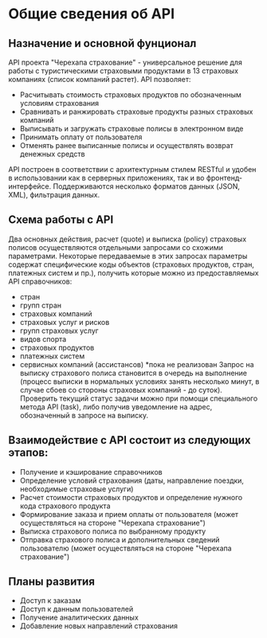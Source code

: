 # Общие сведения об API
## Назначение и основной фунционал
API проекта "Черехапа страхование" - универсальное решение для работы с туристическими страховыми продуктами в 13 страховых компаниях (список компаний растет). API позволяет:
- Расчитывать стоимость страховых продуктов по обозначенным условиям страхования
- Сравнивать и ранжировать страховые продукты разных страховых компаний
- Выписывать и загружать страховые полисы в электронном виде
- Принимать оплату от пользователя
- Отменять ранее выписанные полисы и осуществлять возврат денежных средств

API построен в соответствии с архитектурным стилем RESTful и удобен в использовании как в серверных приложениях, так и во фронтенд-интерфейсе. Поддерживаются несколько форматов данных (JSON, XML), фильтрация данных.

## Схема работы с API
Два основных действия, расчет (quote) и выписка (policy) страховых полисов осуществляются отдельными запросами со схожими параметрами. Некоторые передаваемые в этих запросах параметры содержат специфические коды объектов (страховых продуктов, стран, платежных систем и пр.), получить которые можно из предоставляемых API справочников:
- стран
- групп стран
- страховых компаний
- страховых услуг и рисков
- групп страховых услуг
- видов спорта
- страховых продуктов
- платежных систем
- сервисных компаний (ассистансов) *пока не реализован
Запрос на выписку страхового полиса становится в очередь на выполнение (процесс выписки в нормальных условиях занять несколько минут, в случае сбоев со стороны страховых компаний - до суток). Проверить текущий статус задачи можно при помощи специального метода API (task), либо получив уведомление на адрес, обозначенный в запросе на выписку.

## Взаимодействие с API состоит из следующих этапов:
- Получение и кэширование справочников
- Определение условий страхования (даты, направление поездки, необходимые страховые услуги)
- Расчет стоимости страховых продуктов и определение нужного кода страхового продукта
- Формирование заказа и прием оплаты от пользователя (может осуществляться на стороне "Черехапа страхование")
- Выписка страхового полиса по выбранному продукту
- Отправка страхового полиса и дополнительных сведений пользователю (может осуществляться на стороне "Черехапа страхование")

## Планы развития
- Доступ к заказам
- Доступ к данным пользователей
- Получение аналитических данных
- Добавление новых направлений страхования
